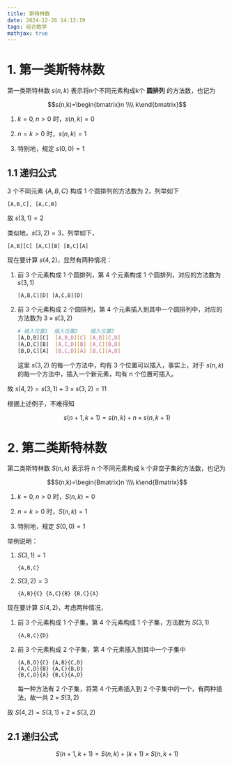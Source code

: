 ```yaml
---
title: 斯特林数
date: 2024-12-26 14:13:19
tags: 组合数学
mathjax: true
---
```


# 1. 第一类斯特林数

第一类斯特林数 $s(n,k)$ 表示将n个不同元素构成k个 __圆排列__ 的方法数，也记为

$$s(n,k)=\begin{bmatrix}n \\\\ k\end{bmatrix}$$

1. $k=0, n > 0$ 时，$s(n,k)=0$

2. $n=k > 0$ 时，$s(n,k)=1$

3. 特别地，规定 $s(0,0)=1$

## 1.1 递归公式

3 个不同元素 $\{A,B,C\}$ 构成 1 个圆排列的方法数为 2，列举如下

```
[A,B,C], [A,C,B]
```

故 $s(3,1)=2$

类似地，$s(3,2)=3$，列举如下，

```
[A,B][C] [A,C][B] [B,C][A]
```

现在要计算 $s(4,2)$，显然有两种情况：

1. 前 3 个元素构成 1 个圆排列，第 4 个元素构成 1 个圆排列，对应的方法数为 $s(3,1)$

    ```
    [A,B,C][D] [A,C,B][D]
    ```

2. 前 3 个元素构成 2 个圆排列，第 4 个元素插入到其中一个圆排列中，对应的方法数为 $3 \times s(3,2)$

    ```sh
    # 插入位置1  插入位置2    插入位置3
    [A,D,B][C]  [A,B,D][C] [A,B][C,D]
    [A,D,C][B]  [A,C,D][B] [A,C][B,D]
    [B,D,C][A]  [B,C,D][A] [B,C][A,D]
    ```

    这里 $s(3,2)$ 的每一个方法中，均有 3 个位置可以插入，事实上，对于 $s(n,k)$ 的每一个方法中，插入一个新元素，均有 n 个位置可插入。

故 $s(4,2)=s(3,1) + 3 \times s(3,2)=11$

根据上述例子，不难得知

$$s(n+1,k+1)=s(n,k) + n \times s(n, k+1)$$

# 2. 第二类斯特林数

第二类斯特林数 $S(n,k)$ 表示将 n 个不同元素构成 k 个非空子集的方法数，也记为

$$S(n,k)=\begin{Bmatrix}n \\\\ k\end{Bmatrix}$$

1. $k=0,n > 0$ 时，$S(n,k)=0$

2. $n=k>0$ 时，$S(n,k)=1$

3. 特别地，规定 $S(0,0)=1$

举例说明：

1. $S(3,1)=1$

    ```
    {A,B,C}
    ```

2. $S(3,2)=3$

    ```
    {A,B}{C} {A,C}{B} {B,C}{A}
    ```

现在要计算 $S(4,2)$，考虑两种情况，

1. 前 3 个元素构成 1 个子集，第 4 个元素构成 1 个子集，方法数为 $S(3,1)$

    ```
    {A,B,C}{D}
    ```

2. 前 3 个元素构成 2 个子集，第 4 个元素插入到其中一个子集中

    ```
    {A,B,D}{C} {A,B}{C,D}
    {A,C,D}{B} {A,C}{B,D}
    {B,C,D}{A} {B,C}{A,D}
    ```
    每一种方法有 2 个子集，将第 4 个元素插入到 2 个子集中的一个，有两种插法，故一共 $2 \times S(3,2)$

故 $S(4,2)=S(3,1)+2\times S(3,2)$

## 2.1 递归公式

$$S(n+1,k+1)=S(n,k) + (k+1) \times S(n,k+1)$$